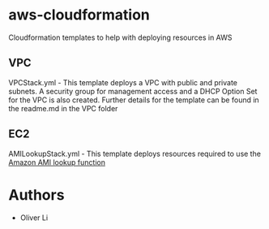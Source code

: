 # aws-cloudformation
Cloudformation templates to help with deploying resources in AWS

## VPC

VPCStack.yml - This template deploys a VPC with public and private subnets. A security group for management access and a DHCP Option Set for the VPC is also created. Further details for the template can be found in the readme.md in the VPC folder

## EC2

AMILookupStack.yml - This template deploys resources required to use the [Amazon AMI lookup function](http://docs.aws.amazon.com/AWSCloudFormation/latest/UserGuide/walkthrough-custom-resources-lambda-lookup-amiids.html "Amazon AMI lookup function")

# Authors
- Oliver Li